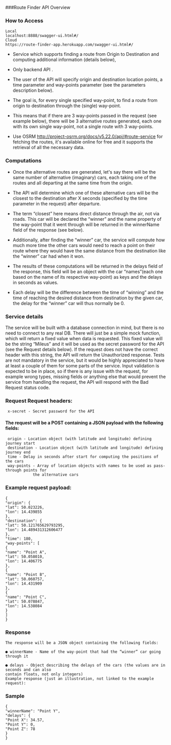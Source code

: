 

###Route Finder API Overview



### How to Access
	Local
	localhost:8888/swagger-ui.html#/
	Cloud
	https://route-finder-app.herokuapp.com/swagger-ui.html#/


* Service which supports finding a route from Origin to Destination and computing
additional information (details below), 

* Only backend API .

* The user of the API will specify origin and destination location points, a time parameter
and way-points parameter (see the parameters description below). 

* The goal is, for every single specified way-point, to find a route from origin to destination through the (single) way-point.

* This means that if there are 3 way-points passed in the request (see example below), there will
be 3 alternative routes generated, each one with its own single way-point, not a single route with
3 way-points. 

* Use OSRM http://project-osrm.org/docs/v5.22.0/api/#route-service for fetching the routes, it's available online for free and it supports the retrieval of all the necessary data.

### Computations
* Once the alternative routes are generated, let's say there will be the same number of alternative
(imaginary) cars, each taking one of the routes and all departing at the same time from the
origin. 
* The API will determine which one of these alternative cars will be the closest to the
destination after X seconds (specified by the time parameter in the request) after departure.

* The term “closest” here means direct distance through the air, not via roads. This car will be
declared the “winner” and the name property of the way-point that it went through will be returned
in the winnerName field of the response (see below).

* Additionally, after finding the “winner” car, the service will compute how much more time the
other cars would need to reach a point on their route where they would have the same distance
from the destination like the “winner” car had when it won. 

* The results of these computations will be returned in the delays field of the response, this field will be an object with the car “names”(each one based on the name of its respective way-point) as keys and the delays in seconds as values. 

* Each delay will be the difference between the time of “winning” and the time of reaching
the desired distance from destination by the given car, the delay for the “winner” car will thus
normally be 0.

### Service details

The service will be built with a database connection in mind, but there is no need to connect to
any real DB. 
There will just be a simple mock function, which will return a fixed value when data
is requested. 
This fixed value will be the string “Mileus” and it will be used as the secret
password for the API (see the Request details below). 
If the request does not have the correct header with this string, the API will return the Unauthorized response.
Tests are not mandatory in the service, but it would be highly appreciated to have at least a
couple of them for some parts of the service.
Input validation is expected to be in place, so if there is any issue with the request, for example
wrong types, missing fields or anything else that would prevent the service from handling the
request, the API will respond with the Bad Request status code.

### Request Request headers:
	 x-secret - Secret password for the API
#### The request will be a POST containing a JSON payload with the following fields:
	 origin - Location object (with latitude and longitude) defining journey start
	 destination - Location object (with latitude and longitude) defining journey end
	 time - Delay in seconds after start for computing the positions of the cars
	 way-points - Array of location objects with names to be used as pass-through points for
				the alternative cars

### Example request payload:

	{
	"origin": {
	"lat": 50.023226,
	"lon": 14.439855
	},
	"destination": {
	"lat": 50.121765629793295,
	"lon": 14.489431312606477
	},
	"time": 180,
	"way-points": [
	{
	"name": "Point A",
	"lat": 50.058010,
	"lon": 14.406775
	},
	{
	"name": "Point B",
	"lat": 50.060757,
	"lon": 14.431909
	},
	{
	"name": "Point C",
	"lat": 50.078847,
	"lon": 14.538084
	}
	]
	}

### Response
	
	The response will be a JSON object containing the following fields:
	
	● winnerName - Name of the way-point that had the “winner” car going through it
	
	● delays - Object describing the delays of the cars (the values are in seconds and can also
	contain floats, not only integers)
	Example response (just an illustration, not linked to the example request):

### Sample
	{
	"winnerName": "Point Y",
	"delays": {
	"Point X": 34.57,
	"Point Y": 0,
	"Point Z": 78
	}
	}